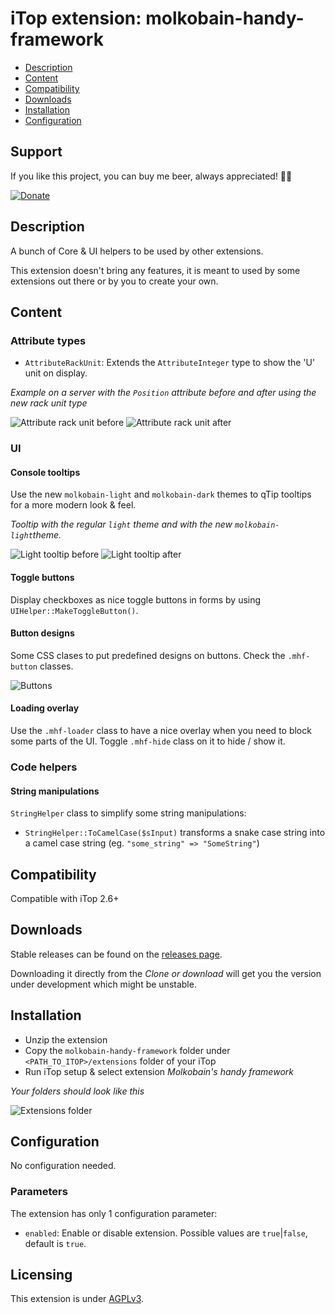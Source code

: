 # iTop extension: molkobain-handy-framework
* [Description](#description)
* [Content](#content)
* [Compatibility](#compatibility)
* [Downloads](#downloads)
* [Installation](#installation)
* [Configuration](#configuration)

## Support
If you like this project, you can buy me beer, always appreciated! 🍻😁

[![Donate](https://img.shields.io/static/v1?label=Donate&message=Molkobain%20I/O&color=green&style=flat&logo=paypal)](https://www.paypal.com/cgi-bin/webscr?cmd=_s-xclick&hosted_button_id=BZR88J33D4RG6&source=url)

## Description
A bunch of Core & UI helpers to be used by other extensions.

This extension doesn't bring any features, it is meant to used by some extensions out there or by you to create your own.

## Content
### Attribute types
* `AttributeRackUnit`: Extends the `AttributeInteger` type to show the 'U' unit on display.

*Example on a server with the `Position` attribute before and after using the new rack unit type*

 ![Attribute rack unit before](docs/mhf-attributerackunit-01-before.png)
 ![Attribute rack unit after](docs/mhf-attributerackunit-01-after.png)

### UI
#### Console tooltips
Use the new `molkobain-light` and `molkobain-dark` themes to qTip tooltips for a more modern look & feel.

*Tooltip with the regular `light` theme and with the new `molkobain-light`theme.*

![Light tooltip before](docs/mhf-tooltip-light-01-before.png)
![Light tooltip after](docs/mhf-tooltip-light-01-after.png)

#### Toggle buttons
Display checkboxes as nice toggle buttons in forms by using `UIHelper::MakeToggleButton()`.

#### Button designs
Some CSS clases to put predefined designs on buttons. Check the `.mhf-button` classes.

![Buttons](docs/mhf-button-all.png)

#### Loading overlay
Use the `.mhf-loader` class to have a nice overlay when you need to block some parts of the UI.
Toggle `.mhf-hide` class on it to hide / show it.

### Code helpers
#### String manipulations
`StringHelper` class to simplify some string manipulations:
* `StringHelper::ToCamelCase($sInput)` transforms a snake case string into a camel case string (eg. `"some_string" => "SomeString"`) 

## Compatibility
Compatible with iTop 2.6+

## Downloads
Stable releases can be found on the [releases page](https://github.com/Molkobain/itop-handy-framework/releases).

Downloading it directly from the *Clone or download* will get you the version under development which might be unstable.

## Installation
* Unzip the extension
* Copy the ``molkobain-handy-framework`` folder under ``<PATH_TO_ITOP>/extensions`` folder of your iTop
* Run iTop setup & select extension *Molkobain's handy framework*

*Your folders should look like this*

![Extensions folder](docs/mhf-install.png)

## Configuration
No configuration needed.

### Parameters
The extension has only 1 configuration parameter:
  * `enabled`: Enable or disable extension. Possible values are `true`|`false`, default is `true`.


## Licensing
This extension is under [AGPLv3](https://en.wikipedia.org/wiki/GNU_Affero_General_Public_License).
